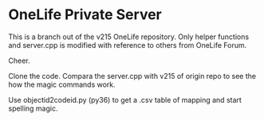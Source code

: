 # OneLife Private Server

This is a branch out of the v215 OneLife repository. Only helper functions and server.cpp is modified with reference to others from OneLife Forum.

Cheer.

Clone the code. Compara the server.cpp with v215 of origin repo to see the how the magic commands work.

Use objectid2codeid.py (py36) to get a .csv table of mapping and start spelling magic.
